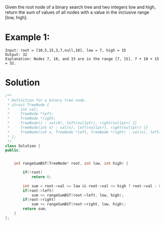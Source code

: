 Given the root node of a binary search tree and two integers low and high, return the sum of values of all nodes with a value in the inclusive range [low, high].

# Example 1:
```
Input: root = [10,5,15,3,7,null,18], low = 7, high = 15
Output: 32
Explanation: Nodes 7, 10, and 15 are in the range [7, 15]. 7 + 10 + 15 = 32.
```

# Solution
```cpp
/**
 * Definition for a binary tree node.
 * struct TreeNode {
 *     int val;
 *     TreeNode *left;
 *     TreeNode *right;
 *     TreeNode() : val(0), left(nullptr), right(nullptr) {}
 *     TreeNode(int x) : val(x), left(nullptr), right(nullptr) {}
 *     TreeNode(int x, TreeNode *left, TreeNode *right) : val(x), left(left), right(right) {}
 * };
 */
class Solution {
public:


    int rangeSumBST(TreeNode* root, int low, int high) {

        if(!root)
            return 0;
            
        int sum = root->val >= low && root->val <= high ? root->val : 0;
        if(root->left)
            sum += rangeSumBST(root->left, low, high);
        if(root->right)
            sum += rangeSumBST(root->right, low, high);
        return sum;
    }
};
```